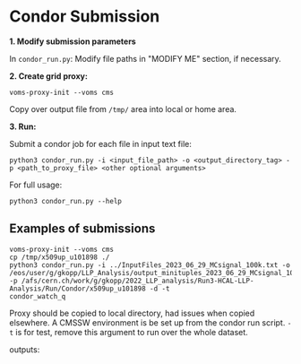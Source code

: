 # Condor Submission

**1. Modify submission parameters**

In `condor_run.py`: Modify file paths in "MODIFY ME" section, if necessary.

**2. Create grid proxy:**

```
voms-proxy-init --voms cms 
```
Copy over output file from `/tmp/` area into local or home area.

**3. Run:**

Submit a condor job for each file in input text file:
```
python3 condor_run.py -i <input_file_path> -o <output_directory_tag> -p <path_to_proxy_file> <other optional arguments>
```

For full usage:
```
python3 condor_run.py --help
```

## Examples of submissions
```
voms-proxy-init --voms cms 
cp /tmp/x509up_u101898 ./
python3 condor_run.py -i ../InputFiles_2023_06_29_MCsignal_100k.txt -o /eos/user/g/gkopp/LLP_Analysis/output_minituples_2023_06_29_MCsignal_100k -p /afs/cern.ch/work/g/gkopp/2022_LLP_analysis/Run3-HCAL-LLP-Analysis/Run/Condor/x509up_u101898 -d -t
condor_watch_q
```
Proxy should be copied to local directory, had issues when copied elsewhere. A CMSSW environment is be set up from the condor run script. `-t` is for test, remove this argument to run over the whole dataset. 

outputs:
